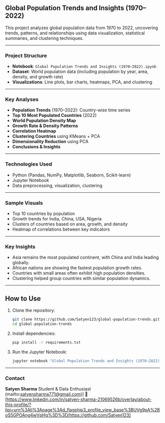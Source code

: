 ##  Global Population Trends and Insights (1970–2022)

This project analyzes global population data from 1970 to 2022, uncovering trends, patterns, and relationships using data visualization, statistical summaries, and clustering techniques.

---

###  Project Structure

* **Notebook**: `Global Population Trends and Insights (1970–2022).ipynb`
* **Dataset**: World population data (including population by year, area, density, and growth rate)
* **Visualizations**: Line plots, bar charts, heatmaps, PCA, and clustering

---

###  Key Analyses

* **Population Trends** (1970–2022): Country-wise time series
*  **Top 10 Most Populated Countries** (2022)
*  **World Population Density Map**
*  **Growth Rate & Density Patterns**
*  **Correlation Heatmap**
*  **Clustering Countries** using KMeans + PCA
*  **Dimensionality Reduction** using PCA
*  **Conclusions & Insights**

---

### Technologies Used

* Python (Pandas, NumPy, Matplotlib, Seaborn, Scikit-learn)
* Jupyter Notebook
* Data preprocessing, visualization, clustering

---

###  Sample Visuals

* Top 10 countries by population
* Growth trends for India, China, USA, Nigeria
* Clusters of countries based on area, growth, and density
* Heatmap of correlations between key indicators

---

### Key Insights

* Asia remains the most populated continent, with China and India leading globally.
* African nations are showing the fastest population growth rates.
* Countries with small areas often exhibit high population densities.
* Clustering helped group countries with similar population dynamics.

---
## How to Use

1. Clone the repository:

   ```bash
   git clone https://github.com/Satyen123/global-population-trends.git
   cd global-population-trends
   ```

2. Install dependencies:

   ```bash
   pip install -r requirements.txt
   ```

3. Run the Jupyter Notebook:

   ```bash
   jupyter notebook "Global Population Trends and Insights (1970–2022).ipynb"
   ```

---

###  Contact

**Satyen Sharma**
Student & Data Enthusiast
(mailto:satyensharma771@gmail.com)]
🔗 \[https://www.linkedin.com/in/satyen-sharma-21069526b/overlay/about-this-profile/?lipi=urn%3Ali%3Apage%3Ad_flagship3_profile_view_base%3BUVg9pA%2BoS5GPOAng4wVpHg%3D%3D/https://github.com/Satyen123]
